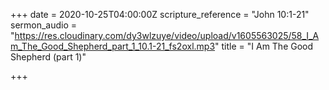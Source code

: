 +++
date = 2020-10-25T04:00:00Z
scripture_reference = "John 10:1-21"
sermon_audio = "https://res.cloudinary.com/dy3wlzuye/video/upload/v1605563025/58_I_Am_The_Good_Shepherd_part_1_10.1-21_fs2oxl.mp3"
title = "I Am The Good Shepherd (part 1)"

+++
